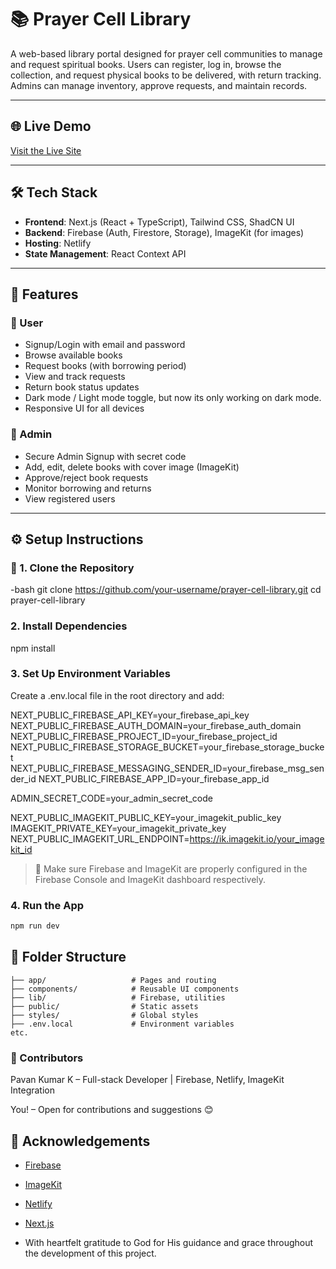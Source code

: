 # 📚 Prayer Cell Library

A web-based library portal designed for prayer cell communities to manage and request spiritual books. Users can register, log in, browse the collection, and request physical books to be delivered, with return tracking. Admins can manage inventory, approve requests, and maintain records.

---

## 🌐 Live Demo

[Visit the Live Site](https://prayercell-library.netlify.app/)


---

## 🛠️ Tech Stack

- **Frontend**: Next.js (React + TypeScript), Tailwind CSS, ShadCN UI
- **Backend**: Firebase (Auth, Firestore, Storage), ImageKit (for images)
- **Hosting**: Netlify
- **State Management**: React Context API

---

## 🚀 Features

### 👤 User

- Signup/Login with email and password
- Browse available books
- Request books (with borrowing period)
- View and track requests
- Return book status updates
- Dark mode / Light mode toggle, but now its only working on dark mode.
- Responsive UI for all devices

### 🔐 Admin

- Secure Admin Signup with secret code
- Add, edit, delete books with cover image (ImageKit)
- Approve/reject book requests
- Monitor borrowing and returns
- View registered users

---

## ⚙️ Setup Instructions

### 🔧 1. Clone the Repository

-bash
git clone https://github.com/your-username/prayer-cell-library.git
cd prayer-cell-library

### 2. Install Dependencies
   
npm install

### 3. Set Up Environment Variables
Create a .env.local file in the root directory and add:

NEXT_PUBLIC_FIREBASE_API_KEY=your_firebase_api_key
NEXT_PUBLIC_FIREBASE_AUTH_DOMAIN=your_firebase_auth_domain
NEXT_PUBLIC_FIREBASE_PROJECT_ID=your_firebase_project_id
NEXT_PUBLIC_FIREBASE_STORAGE_BUCKET=your_firebase_storage_bucket
NEXT_PUBLIC_FIREBASE_MESSAGING_SENDER_ID=your_firebase_msg_sender_id
NEXT_PUBLIC_FIREBASE_APP_ID=your_firebase_app_id

ADMIN_SECRET_CODE=your_admin_secret_code

NEXT_PUBLIC_IMAGEKIT_PUBLIC_KEY=your_imagekit_public_key
IMAGEKIT_PRIVATE_KEY=your_imagekit_private_key
NEXT_PUBLIC_IMAGEKIT_URL_ENDPOINT=https://ik.imagekit.io/your_imagekit_id

> 📝 Make sure Firebase and ImageKit are properly configured in the Firebase Console and ImageKit dashboard respectively.


### 4. Run the App
   
```bash
npm run dev
```

## 📁 Folder Structure

```
├── app/                   # Pages and routing
├── components/            # Reusable UI components
├── lib/                   # Firebase, utilities
├── public/                # Static assets
├── styles/                # Global styles
├── .env.local             # Environment variables
etc.
```

### 👥 Contributors

Pavan Kumar K – Full-stack Developer | Firebase, Netlify, ImageKit Integration 

You! – Open for contributions and suggestions 😊


## 🙏 Acknowledgements

- [Firebase](https://firebase.google.com)
- [ImageKit](https://imagekit.io)
- [Netlify](https://www.netlify.com)
- [Next.js](https://nextjs.org)

- With heartfelt gratitude to God for His guidance and grace throughout the development of this project.
